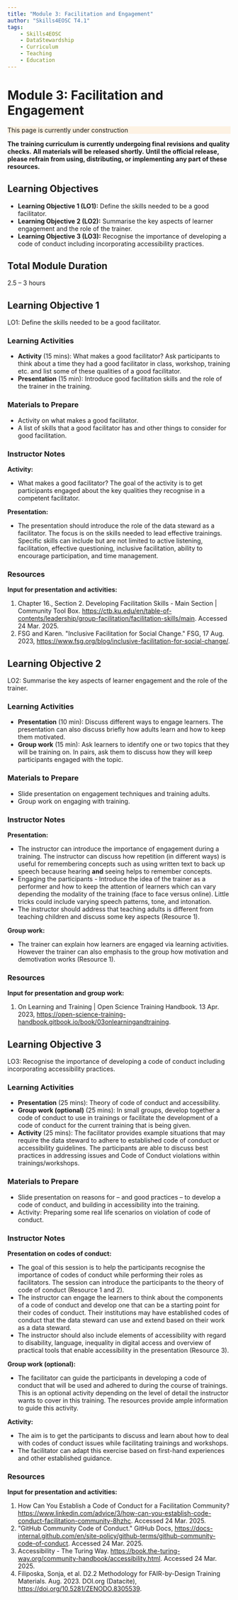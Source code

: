 ```yaml
---
title: "Module 3: Facilitation and Engagement"
author: "Skills4EOSC T4.1"
tags:
    - Skills4EOSC
    - DataStewardship
    - Curriculum
    - Teaching
    - Education
---
```


# Module 3: Facilitation and Engagement


<details open markdown style="border-color: #ff9100;">
<summary style="list-style: none; background-color: #ff91001a;">This page is currently under construction</summary>

**The training curriculum is currently undergoing final revisions and quality checks.**
**All materials will be released shortly.**
**Until the official release, please refrain from using, distributing, or implementing any part of these resources.**

</details>


## Learning Objectives

- **Learning Objective 1 (LO1):** Define the skills needed to be a good facilitator.
- **Learning Objective 2 (LO2):** Summarise the key aspects of learner engagement and the role of the trainer.
- **Learning Objective 3 (LO3):** Recognise the importance of developing a code of conduct including incorporating accessibility practices.


## Total Module Duration

2.5 &ndash; 3 hours


## Learning Objective 1

LO1: Define the skills needed to be a good facilitator.


### Learning Activities

- **Activity** (15 mins): What makes a good facilitator? Ask participants to think about a time they had a good facilitator in class, workshop, training etc. and list some of these qualities of a good facilitator.
- **Presentation** (15 min): Introduce good facilitation skills and the role of the trainer in the training.


### Materials to Prepare

- Activity on what makes a good facilitator.
- A list of skills that a good facilitator has and other things to consider for good facilitation.


### Instructor Notes

**Activity:**

- What makes a good facilitator? The goal of the activity is to get participants engaged about the key qualities they recognise in a competent facilitator.

**Presentation:**

- The presentation should introduce the role of the data steward as a facilitator. The focus is on the skills needed to lead effective trainings. Specific skills can include but are not limited to active listening, facilitation, effective questioning, inclusive facilitation, ability to encourage participation, and time management.


### Resources

**Input for presentation and activities:**

1. Chapter 16., Section 2. Developing Facilitation Skills - Main Section \| Community Tool Box. <https://ctb.ku.edu/en/table-of-contents/leadership/group-facilitation/facilitation-skills/main>. Accessed 24 Mar. 2025.
2. FSG and Karen. "Inclusive Facilitation for Social Change." FSG, 17 Aug. 2023, <https://www.fsg.org/blog/inclusive-facilitation-for-social-change/>.



## Learning Objective 2

LO2: Summarise the key aspects of learner engagement and the role of the trainer.


### Learning Activities

- **Presentation** (10 min): Discuss different ways to engage learners. The presentation can also discuss briefly how adults learn and how to keep them motivated.
- **Group work** (15 min): Ask learners to identify one or two topics that they will be training on. In pairs, ask them to discuss how they will keep participants engaged with the topic.


### Materials to Prepare

- Slide presentation on engagement techniques and training adults.
- Group work on engaging with training.


### Instructor Notes

**Presentation:**

- The instructor can introduce the importance of engagement during a training. The instructor can discuss how repetition (in different ways) is useful for remembering concepts such as using written text to back up speech because hearing **and** seeing helps to remember concepts.
- Engaging the participants - Introduce the idea of the trainer as a performer and how to keep the attention of learners which can vary depending the modality of the training (face to face versus online). Little tricks could include varying speech patterns, tone, and intonation.
- The instructor should address that teaching adults is different from teaching children and discuss some key aspects (Resource 1).

**Group work:**

- The trainer can explain how learners are engaged via learning activities. However the trainer can also emphasis to the group how motivation and demotivation works (Resource 1).


### Resources

**Input for presentation and group work:**

1. On Learning and Training \| Open Science Training Handbook. 13 Apr. 2023, <https://open-science-training-handbook.gitbook.io/book/03onlearningandtraining>.



## Learning Objective 3

LO3: Recognise the importance of developing a code of conduct including incorporating accessibility practices.


### Learning Activities

- **Presentation** (25 mins): Theory of code of conduct and accessibility.
- **Group work (optional)** (25 mins): In small groups, develop together a code of conduct to use in trainings or facilitate the development of a code of conduct for the current training that is being given.
- **Activity** (25 mins): The facilitator provides example situations that may require the data steward to adhere to established code of conduct or accessibility guidelines. The participants are able to discuss best practices in addressing issues and Code of Conduct violations within trainings/workshops.


### Materials to Prepare

- Slide presentation on reasons for &ndash; and good practices &ndash; to develop a code of conduct, and building in accessibility into the training.
- Activity: Preparing some real life scenarios on violation of code of conduct.


### Instructor Notes

**Presentation on codes of conduct:**

- The goal of this session is to help the participants recognise the importance of codes of conduct while performing their roles as facilitators. The session can introduce the participants to the theory of code of conduct (Resource 1 and 2).
- The instructor can engage the learners to think about the components of a code of conduct and develop one that can be a starting point for their codes of conduct. Their institutions may have established codes of conduct that the data steward can use and extend based on their work as a data steward.
- The instructor should also include elements of accessibility with regard to disability, language, inequality in digital access and overview of practical tools that enable accessibility in the presentation (Resource 3).

**Group work (optional):**

- The facilitator can guide the participants in developing a code of conduct that will be used and adhered to during the course of trainings. This is an optional activity depending on the level of detail the instructor wants to cover in this training. The resources provide ample information to guide this activity.

**Activity:**

- The aim is to get the participants to discuss and learn about how to deal with codes of conduct issues while facilitating trainings and workshops.
- The facilitator can adapt this exercise based on first-hand experiences and other established guidance.


### Resources

**Input for presentation and activities:**

1. How Can You Establish a Code of Conduct for a Facilitation Community? <https://www.linkedin.com/advice/3/how-can-you-establish-code-conduct-facilitation-community-8hzhc>. Accessed 24 Mar. 2025.
2. "GitHub Community Code of Conduct." GitHub Docs, <https://docs-internal.github.com/en/site-policy/github-terms/github-community-code-of-conduct>. Accessed 24 Mar. 2025.
3. Accessibility - The Turing Way. <https://book.the-turing-way.org/community-handbook/accessibility.html>. Accessed 24 Mar. 2025.
4. Filiposka, Sonja, et al. D2.2 Methodology for FAIR-by-Design Training Materials. Aug. 2023. DOI.org (Datacite), <https://doi.org/10.5281/ZENODO.8305539>.

